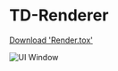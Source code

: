 # TD-Renderer

[Download 'Render.tox'](https://github.com/juninjune/TD-Renderer/blob/main/Render.tox)

 ![UI Window](https://raw.github.com/juninjune/TD-Renderer/main/resources/README.png)
